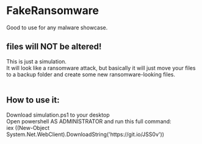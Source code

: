 # FakeRansomware
Good to use for any malware showcase.<br>

<h2>files will <b>NOT</b> be altered!</h2>


This is just a simulation.<br>
It will look like a ransomware attack, but basically it will just move your files to a backup folder and create some new ransomware-looking files.<br><br>

<h2>How to use it:</h2>
Download simulation.ps1 to your desktop<br>
Open powershell AS ADMINISTRATOR and run this full command:<br>
iex ((New-Object System.Net.WebClient).DownloadString('https://git.io/JSS0v'))
